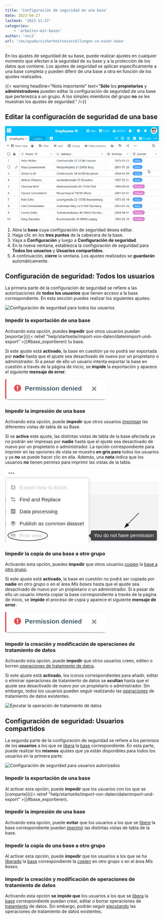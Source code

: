 ```yaml
---
title: 'Configuración de seguridad en una base'
date: 2023-04-27
lastmod: '2023-11-27'
categories:
    - 'arbeiten-mit-bases'
author: 'nsc2'
url: '/es/ayuda/sicherheitseinstellungen-in-einer-base'
---
```


En los ajustes de seguridad de su base, puede realizar ajustes en cualquier momento que afectan a la seguridad de su base y a la protección de los datos que contiene. Los ajustes de seguridad se aplican específicamente a una base completa y pueden diferir de una base a otra en función de los ajustes realizados.

{{< warning  headline="Nota importante"  text="**Sólo** los **propietarios** y **administradores** pueden editar la configuración de seguridad de una base que pertenezca a un grupo. A los simples miembros del grupo **no** se les muestran los ajustes de seguridad." />}}

## Editar la configuración de seguridad de una base

![Ajustes de seguridad en una base](images/Security-settings-of-a-base.gif)

1. Abra la **base** cuya configuración de seguridad desea editar.
2. Haga clic en los **tres puntos** de la cabecera de la base.
3. Vaya a **Configuración** y luego a **Configuración de seguridad**.
4. En la nueva ventana, establezca la configuración de seguridad para **Todos los usuarios** y **Usuarios compartidos**.
5. A continuación, **cierre** la ventana. Los ajustes realizados se **guardarán** automáticamente.

## Configuración de seguridad: Todos los usuarios

La primera parte de la configuración de seguridad se refiere a las autorizaciones de **todos los usuarios** que tienen acceso a la base correspondiente. En esta sección puedes realizar los siguientes ajustes:

![Configuración de seguridad para todos los usuarios](https://seatable.io/wp-content/uploads/2023/04/Security-settings-for-all-users.png)

### Impedir la exportación de una base

Activando esta opción, puedes **impedir** que otros usuarios puedan [exportar]({{< relref "help/startseite/import-von-daten/datenimport-und-export" >}}#base_exportieren) tu base.

Si este ajuste está **activado**, la base en cuestión ya no podrá ser exportada por **nadie** hasta que el ajuste sea desactivado de nuevo por un propietario o administrador. Si a pesar de ello un usuario intenta exportar la base en cuestión a través de la página de inicio, se **impide** la exportación y aparece el siguiente **mensaje de error**:

![Mensaje de error al intentar exportar una base si la configuración de seguridad "Impedir la exportación de una base" está activada para todos los usuarios.](images/fehlermeldung-sicherheitseinstellung-base-exportieren-alle.png)

### Impedir la impresión de una base

Activando esta opción, puede **impedir** que otros usuarios [impriman](https://seatable.io/es/docs/grundlagen-von-ansichten/das-drucken-einer-ansicht/) las diferentes vistas de tabla de su Base.

Si se **activa** este ajuste, las distintas vistas de tabla de la base afectada ya no podrán ser impresas por **nadie** hasta que el ajuste sea desactivado de nuevo por un propietario o administrador. La opción correspondiente para imprimir en las opciones de vista se muestra **en gris para** todos los usuarios y ya **no** se puede hacer clic en ella. Además, una **nota** indica que los usuarios **no** tienen permiso para imprimir las vistas de la tabla.

![Opción atenuada para imprimir vistas de tabla de una base si la opción "Impedir la impresión de una base" está activada para todos los usuarios en la configuración de seguridad.](images/no-permission-for-printing-table-views-due-security-settings-all-users.png)

### Impedir la copia de una base a otro grupo

Activando esta opción, puedes **impedir** que otros usuarios [copien](https://seatable.io/es/docs/arbeiten-mit-bases/eine-base-in-eine-gruppe-kopieren/) la [base a otro grupo](https://seatable.io/es/docs/arbeiten-mit-bases/eine-base-in-eine-gruppe-kopieren/).

Si este ajuste está **activado**, la base en cuestión no podrá ser copiada por **nadie** en otro grupo o en el área _Mis bases_ hasta que el ajuste sea desactivado de nuevo por un propietario o un administrador. Si a pesar de ello un usuario intenta copiar la base correspondiente a través de la página de inicio, se **impide** el proceso de copia y aparece el siguiente **mensaje de error**:

![Mensaje de error al intentar copiar una base si la configuración de seguridad "Impedir la copia de una base a otro grupo" está activada para todos los usuarios.](images/fehlermeldung-sicherheitseinstellung-base-exportieren-alle.png)

### Impedir la creación y modificación de operaciones de tratamiento de datos

Activando esta opción, puede **impedir** que otros usuarios creen, editen o borren [operaciones de tratamiento de datos](https://seatable.io/es/docs/datenverarbeitung/datenverarbeitungsoperationen-in-seatable/).

Si este ajuste está **activado**, los iconos correspondientes para añadir, editar o eliminar operaciones de tratamiento de datos se **ocultan** hasta que el ajuste sea desactivado de nuevo por un propietario o administrador. Sin embargo, todos los usuarios pueden seguir realizando las [operaciones](https://seatable.io/es/docs/datenverarbeitung/datenverarbeitungsoperationen-ausfuehren/) de tratamiento de datos existentes.

![Ejecutar la operación de tratamiento de datos](https://seatable.io/wp-content/uploads/2023/04/Datenverarbeitungsoperation-ausfuehren.png)

## Configuración de seguridad: Usuarios compartidos

La segunda parte de la configuración de seguridad se refiere a los permisos de los **usuarios** a los que se [libera](https://seatable.io/es/docs/freigaben/anlegen-einer-benutzerfreigabe/) la [base](https://seatable.io/es/docs/freigaben/anlegen-einer-benutzerfreigabe/) correspondiente. En esta parte, puede realizar los **mismos** ajustes que ya están disponibles para todos los usuarios en la primera parte:

![Configuración de seguridad para usuarios autorizados](https://seatable.io/wp-content/uploads/2023/04/Security-settings-for-shared-users.png)

### Impedir la exportación de una base

Al activar esta opción, puede **impedir** que los usuarios con los que se [comparte]({{< relref "help/startseite/import-von-daten/datenimport-und-export" >}}#base_exportieren).

### Impedir la impresión de una base

Activando esta opción, puede **evitar** que los usuarios a los que se [libere](https://seatable.io/es/docs/freigaben/anlegen-einer-benutzerfreigabe/) la base correspondiente puedan [imprimir](https://seatable.io/es/docs/grundlagen-von-ansichten/das-drucken-einer-ansicht/) las distintas vistas de tabla de la base.

### Impedir la copia de una base a otro grupo

Al activar esta opción, puede **impedir** que los usuarios a los que se ha [liberado](https://seatable.io/es/docs/freigaben/anlegen-einer-benutzerfreigabe/) la [base](https://seatable.io/es/docs/freigaben/anlegen-einer-benutzerfreigabe/) correspondiente la [copien](https://seatable.io/es/docs/arbeiten-mit-bases/eine-base-in-eine-gruppe-kopieren/) en otro grupo o en el área _Mis bases_.

### Impedir la creación y modificación de operaciones de tratamiento de datos

Activando esta opción **se impide que** los usuarios a los que se [libera](https://seatable.io/es/docs/freigaben/anlegen-einer-benutzerfreigabe/) la [base](https://seatable.io/es/docs/freigaben/anlegen-einer-benutzerfreigabe/) correspondiente puedan crear, editar o borrar operaciones de [tratamiento](https://seatable.io/es/docs/datenverarbeitung/datenverarbeitungsoperationen-in-seatable/) de datos. Sin embargo, podrán seguir [ejecutando](https://seatable.io/es/docs/datenverarbeitung/datenverarbeitungsoperationen-ausfuehren/) las operaciones de tratamiento de datos existentes.
